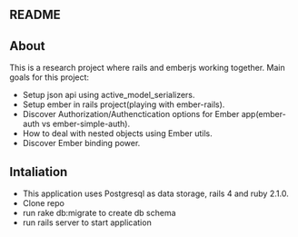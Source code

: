 README
------

About
-----

This is a research project where rails and emberjs working together.
Main goals for this project:
  * Setup json api using active_model_serializers.
  * Setup ember in rails project(playing with ember-rails).
  * Discover Authorization/Authenctication options for Ember app(ember-auth vs ember-simple-auth).
  * How to deal with nested objects using Ember utils.
  * Discover Ember binding power.


Intaliation
-----------
* This application uses Postgresql as data storage, rails 4 and ruby 2.1.0.
* Clone repo
* run rake db:migrate to create db schema
* run rails server to start application

